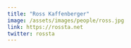 ```yaml
---
title: "Ross Kaffenberger"
image: /assets/images/people/ross.jpg
link: https://rossta.net
twitter: rossta
---
```

